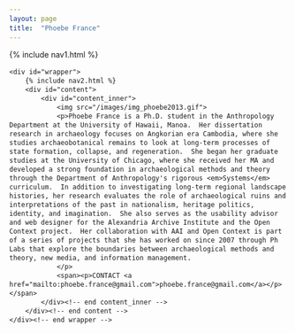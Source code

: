 ```yaml
---
layout: page
title:  "Phoebe France"
---
```


<body id="body_about">
	{% include nav1.html %}
	
	<div id="wrapper"> 
		{% include nav2.html %}
		<div id="content">
			<div id="content_inner">
				<img src="/images/img_phoebe2013.gif">
				<p>Phoebe France is a Ph.D. student in the Anthropology Department at the University of Hawaii, Manoa.  Her dissertation research in archaeology focuses on Angkorian era Cambodia, where she studies archaeobotanical remains to look at long-term processes of state formation, collapse, and regeneration.  She began her graduate studies at the University of Chicago, where she received her MA and developed a strong foundation in archaeological methods and theory through the Department of Anthropology's rigorous <em>Systems</em> curriculum.  In addition to investigating long-term regional landscape histories, her research evaluates the role of archaeological ruins and interpretations of the past in nationalism, heritage politics, identity, and imagination.  She also serves as the usability advisor and web designer for the Alexandria Archive Institute and the Open Context project.  Her collaboration with AAI and Open Context is part of a series of projects that she has worked on since 2007 through Ph Labs that explore the boundaries between archaeological methods and theory, new media, and information management.
				</p>
				<span><p>CONTACT <a href="mailto:phoebe.france@gmail.com">phoebe.france@gmail.com</a></p></span>
			</div><!-- end content_inner -->
		</div><!-- end content -->
	</div><!-- end wrapper -->
</body>


